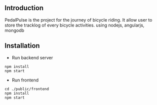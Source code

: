 ## Introduction

PedalPulse is the project for the journey of bicycle riding. It allow user to store the tracklog of every bicycle activities.
using nodejs, angularjs, mongodb

## Installation

* Run backend server
```
npm install
npm start
```

* Run frontend
```
cd ./public/frontend
npm install
npm start
```

